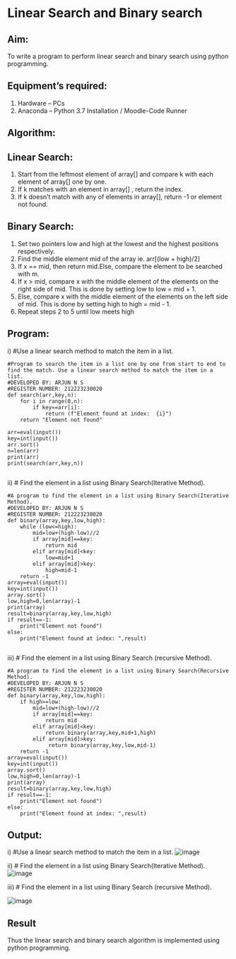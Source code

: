 # Linear Search and Binary search
## Aim:
To write a program to perform linear search and binary search using python programming.
## Equipment’s required:
1.	Hardware – PCs
2.	Anaconda – Python 3.7 Installation / Moodle-Code Runner
## Algorithm:
## Linear Search:
1.	Start from the leftmost element of array[] and compare k with each element of array[] one by one.
2.	If k matches with an element in array[] , return the index.
3.	If k doesn’t match with any of elements in array[], return -1 or element not found.
## Binary Search:
1.	Set two pointers low and high at the lowest and the highest positions respectively.
2.	Find the middle element mid of the array ie. arr[(low + high)/2]
3.	If x == mid, then return mid.Else, compare the element to be searched with m.
4.	If x > mid, compare x with the middle element of the elements on the right side of mid. This is done by setting low to low = mid + 1.
5.	Else, compare x with the middle element of the elements on the left side of mid. This is done by setting high to high = mid - 1.
6.	Repeat steps 2 to 5 until low meets high
## Program:
i)	#Use a linear search method to match the item in a list.
```
#Program to search the item in a list one by one from start to end to find the match. Use a linear search method to match the item in a list.
#DEVELOPED BY: ARJUN N S
#REGISTER NUMBER: 212223230020
def search(arr,key,n):
    for i in range(0,n):
        if key==arr[i]:
            return (f"Element found at index:  {i}")
    return "Element not found"
    
arr=eval(input())
key=int(input())
arr.sort()
n=len(arr)
print(arr)
print(search(arr,key,n))


```
ii)	# Find the element in a list using Binary Search(Iterative Method).
```
#A program to find the element in a list using Binary Search(Iterative Method).
#DEVELOPED BY: ARJUN N S
#REGISTER NUMBER: 212223230020
def binary(array,key,low,high):
    while (low<=high):
        mid=low+(high-low)//2
        if array[mid]==key:
            return mid
        elif array[mid]<key:
            low=mid+1
        elif array[mid]>key:
            high=mid-1
    return -1
array=eval(input())
key=int(input())
array.sort()
low,high=0,len(array)-1
print(array)
result=binary(array,key,low,high)
if result==-1:
    print("Element not found")
else:
    print("Element found at index: ",result)


```
iii)	# Find the element in a list using Binary Search (recursive Method).
```
#A program to find the element in a list using Binary Search(Recursive Method).
#DEVELOPED BY: ARJUN N S
#REGISTER NUMBER: 212223230020
def binary(array,key,low,high):
    if high>=low:
        mid=low+(high-low)//2
        if array[mid]==key:
            return mid
        elif array[mid]<key:
            return binary(array,key,mid+1,high)
        elif array[mid]>key:
             return binary(array,key,low,mid-1)
    return -1
array=eval(input())
key=int(input())
array.sort()
low,high=0,len(array)-1
print(array)
result=binary(array,key,low,high)
if result==-1:
    print("Element not found")
else:
    print("Element found at index: ",result)

```
## Output:
i)	#Use a linear search method to match the item in a list.
![image](https://github.com/NSArjun/Search-Algorithms/assets/148233801/294f5a54-e8b5-43b5-840f-17e6ae8b6eb5)





ii)	# Find the element in a list using Binary Search(Iterative Method).
![image](https://github.com/NSArjun/Search-Algorithms/assets/148233801/9e1b7539-27f2-41bf-9268-df292233d8e2)



iii)	# Find the element in a list using Binary Search (recursive Method).

![image](https://github.com/NSArjun/Search-Algorithms/assets/148233801/41e86ee8-73ac-4cf2-93bd-b2f377b05521)




## Result
Thus the linear search and binary search algorithm is implemented using python programming.
